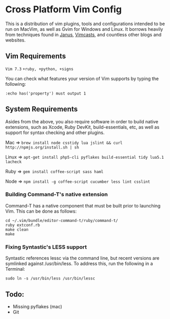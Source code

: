 # Cross Platform Vim Config

This is a distribution of vim plugins, tools and configurations intended to be run on MacVim, as well as Gvim for Windows and Linux. It borrows heavily from techniques found in [Janus](https://github.com/carlhuda/janus), [Vimcasts](http://vimcasts.org/), and countless other blogs and websites.

## Vim Requirements

`Vim 7.3`
`+ruby, +python, +signs`

You can check what features your version of Vim supports by typing the following:

```:echo has('property') must output 1```

## System Requirements
Asides from the above, you also require software in order to build native extensions, such as Xcode, Ruby DevKit, build-essentials, etc, as well as support for syntax checking and other plugins.

Mac   => ```brew install node csstidy lua jslint && curl http://npmjs.org/install.sh | sh```

Linux => ```apt-get install php5-cli pyflakes build-essential tidy lua5.1 lacheck```

Ruby  => ```gem install coffee-script sass haml```

Node  => ```npm install -g coffee-script cucumber less lint csslint```


### Building Command-T's native extension
Command-T has a native component that must be built prior to launching Vim. This can be done as follows:

    cd ~/.vim/bundle/editor-command-t/ruby/command-t/
    ruby extconf.rb
    make clean
    make

### Fixing Syntastic's LESS support
Syntastic references lessc via the command line, but recent versions are symlinked against /usr/bin/less. To address this, run the following in a Terminal:

    sudo ln -s /usr/bin/less /usr/bin/lessc

## Todo:
* Missing pyflakes (mac)
* Git
